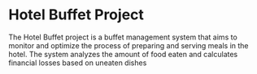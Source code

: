 # Hotel Buffet Project
The Hotel Buffet project is a buffet management system that aims to monitor and optimize the process of preparing and serving meals in the hotel. The system analyzes the amount of food eaten and calculates financial losses based on uneaten dishes
